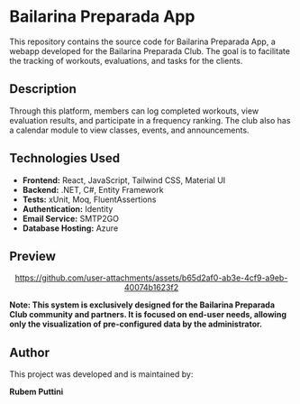 # Bailarina Preparada App

This repository contains the source code for Bailarina Preparada App, a webapp developed for the Bailarina Preparada Club. The goal is to facilitate the tracking of workouts, evaluations, and tasks for the clients.

## Description

Through this platform, members can log completed workouts, view evaluation results, and participate in a frequency ranking. The club also has a calendar module to view classes, events, and announcements.

## Technologies Used

- **Frontend:** React, JavaScript, Tailwind CSS, Material UI
- **Backend:** .NET, C#, Entity Framework
- **Tests:** xUnit, Moq, FluentAssertions
- **Authentication:** Identity
- **Email Service:** SMTP2GO
- **Database Hosting:** Azure

## Preview
<div align="center">

https://github.com/user-attachments/assets/b65d2af0-ab3e-4cf9-a9eb-40074b1623f2
</div>

**Note: This system is exclusively designed for the Bailarina Preparada Club community and partners. It is focused on end-user needs, allowing only the visualization of pre-configured data by the administrator.**

## Author

This project was developed and is maintained by:

**Rubem Puttini**
